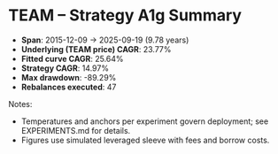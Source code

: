 # TEAM – Strategy A1g Summary

- **Span**: 2015-12-09 → 2025-09-19 (9.78 years)
- **Underlying (TEAM price) CAGR**: 23.77%
- **Fitted curve CAGR**: 25.64%
- **Strategy CAGR**: 14.97%
- **Max drawdown**: -89.29%
- **Rebalances executed**: 47

Notes:

- Temperatures and anchors per experiment govern deployment; see EXPERIMENTS.md for details.
- Figures use simulated leveraged sleeve with fees and borrow costs.
